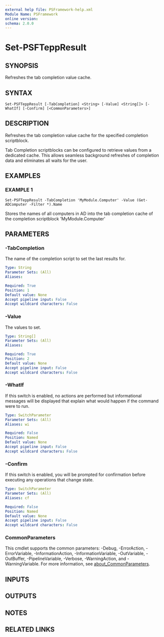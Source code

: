 ```yaml
---
external help file: PSFramework-help.xml
Module Name: PSFramework
online version:
schema: 2.0.0
---
```


# Set-PSFTeppResult

## SYNOPSIS
Refreshes the tab completion value cache.

## SYNTAX

```
Set-PSFTeppResult [-TabCompletion] <String> [-Value] <String[]> [-WhatIf] [-Confirm] [<CommonParameters>]
```

## DESCRIPTION
Refreshes the tab completion value cache for the specified completion scriptblock.

Tab Completion scriptblocks can be configured to retrieve values from a dedicated cache.
This allows seamless background refreshes of completion data and eliminates all waits for the user.

## EXAMPLES

### EXAMPLE 1
```
Set-PSFTeppResult -TabCompletion 'MyModule.Computer' -Value (Get-ADComputer -Filter *).Name
```

Stores the names of all computers in AD into the tab completion cache of the completion scriptblock 'MyModule.Computer'

## PARAMETERS

### -TabCompletion
The name of the completion script to set the last results for.

```yaml
Type: String
Parameter Sets: (All)
Aliases:

Required: True
Position: 1
Default value: None
Accept pipeline input: False
Accept wildcard characters: False
```

### -Value
The values to set.

```yaml
Type: String[]
Parameter Sets: (All)
Aliases:

Required: True
Position: 2
Default value: None
Accept pipeline input: False
Accept wildcard characters: False
```

### -WhatIf
If this switch is enabled, no actions are performed but informational messages will be displayed that explain what would happen if the command were to run.

```yaml
Type: SwitchParameter
Parameter Sets: (All)
Aliases: wi

Required: False
Position: Named
Default value: None
Accept pipeline input: False
Accept wildcard characters: False
```

### -Confirm
If this switch is enabled, you will be prompted for confirmation before executing any operations that change state.

```yaml
Type: SwitchParameter
Parameter Sets: (All)
Aliases: cf

Required: False
Position: Named
Default value: None
Accept pipeline input: False
Accept wildcard characters: False
```

### CommonParameters
This cmdlet supports the common parameters: -Debug, -ErrorAction, -ErrorVariable, -InformationAction, -InformationVariable, -OutVariable, -OutBuffer, -PipelineVariable, -Verbose, -WarningAction, and -WarningVariable. For more information, see [about_CommonParameters](http://go.microsoft.com/fwlink/?LinkID=113216).

## INPUTS

## OUTPUTS

## NOTES

## RELATED LINKS
